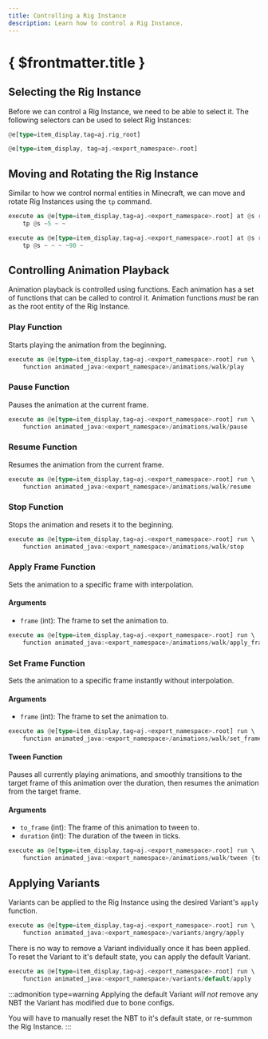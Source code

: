 ```yaml
---
title: Controlling a Rig Instance
description: Learn how to control a Rig Instance.
---
```


# { $frontmatter.title }

## Selecting the Rig Instance

Before we can control a Rig Instance, we need to be able to select it. The following selectors can be used to select Rig Instances:

```rust title=Select all Rig Instances | copy
@e[type=item_display,tag=aj.rig_root]
```

```rust title=Select all Rig Instances from a specific Blueprint | copy
@e[type=item_display, tag=aj.<export_namespace>.root]
```

## Moving and Rotating the Rig Instance

Similar to how we control normal entities in Minecraft, we can move and rotate Rig Instances using the `tp` command.

```rust title=Move a Rig Instance 5 blocks towards positive X | copy
execute as @e[type=item_display,tag=aj.<export_namespace>.root] at @s run \
	tp @s ~5 ~ ~
```

```rust title=Rotate a Rig Instance 90 degrees | copy
execute as @e[type=item_display,tag=aj.<export_namespace>.root] at @s run \
	tp @s ~ ~ ~ ~90 ~
```

## Controlling Animation Playback

Animation playback is controlled using functions. Each animation has a set of functions that can be called to control it. Animation functions _must_ be ran as the root entity of the Rig Instance.

### Play Function

Starts playing the animation from the beginning.

```rust title=Play the walk animation | copy
execute as @e[type=item_display,tag=aj.<export_namespace>.root] run \
	function animated_java:<export_namespace>/animations/walk/play
```

### Pause Function

Pauses the animation at the current frame.

```rust title=Pause the walk animation | copy
execute as @e[type=item_display,tag=aj.<export_namespace>.root] run \
	function animated_java:<export_namespace>/animations/walk/pause
```

### Resume Function

Resumes the animation from the current frame.

```rust title=Resume the walk animation | copy
execute as @e[type=item_display,tag=aj.<export_namespace>.root] run \
	function animated_java:<export_namespace>/animations/walk/resume
```

### Stop Function

Stops the animation and resets it to the beginning.

```rust title=Stop the walk animation | copy
execute as @e[type=item_display,tag=aj.<export_namespace>.root] run \
	function animated_java:<export_namespace>/animations/walk/stop
```

### Apply Frame Function

Sets the animation to a specific frame with interpolation.

#### Arguments

- `frame` (int): The frame to set the animation to.

```rust title=Set the walk animation to frame 10 with interpolation | copy
execute as @e[type=item_display,tag=aj.<export_namespace>.root] run \
	function animated_java:<export_namespace>/animations/walk/apply_frame {frame: 10}
```

### Set Frame Function

Sets the animation to a specific frame instantly without interpolation.

#### Arguments

- `frame` (int): The frame to set the animation to.

```rust title=Set the walk animation to frame 10 | copy
execute as @e[type=item_display,tag=aj.<export_namespace>.root] run \
	function animated_java:<export_namespace>/animations/walk/set_frame {frame: 10}
```

#### Tween Function

Pauses all currently playing animations, and smoothly transitions to the target frame of this animation over the duration, then resumes the animation from the target frame.

#### Arguments

- `to_frame` (int): The frame of this animation to tween to.
- `duration` (int): The duration of the tween in ticks.

```rust title=Smoothly transition the walk animation to frame 10 over a second | copy
execute as @e[type=item_display,tag=aj.<export_namespace>.root] run \
	function animated_java:<export_namespace>/animations/walk/tween {to_frame: 10, duration: 20}
```

## Applying Variants

Variants can be applied to the Rig Instance using the desired Variant's `apply` function.

```rust title=Apply the angry Variant | copy
execute as @e[type=item_display,tag=aj.<export_namespace>.root] run \
	function animated_java:<export_namespace>/variants/angry/apply
```

There is no way to remove a Variant individually once it has been applied. To reset the Variant to it's default state, you can apply the default Variant.

```rust title=Apply the default Variant | copy
execute as @e[type=item_display,tag=aj.<export_namespace>.root] run \
	function animated_java:<export_namespace>/variants/default/apply
```

:::admonition type=warning
Applying the default Variant _will not_ remove any NBT the Variant has modified due to bone configs.

You will have to manually reset the NBT to it's default state, or re-summon the Rig Instance.
:::
